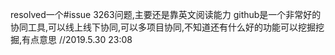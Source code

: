 resolved一个#issue 3263问题,主要还是靠英文阅读能力
github是一个非常好的协同工具,可以线上线下协同,可以多项目协同,不知道还有什么好的功能可以挖掘挖掘,有点意思 //2019.5.30 23:08